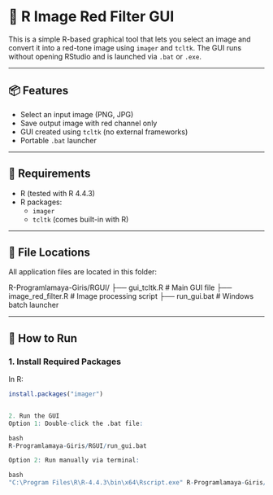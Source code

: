 # 🔴 R Image Red Filter GUI

This is a simple R-based graphical tool that lets you select an image and convert it into a red-tone image using `imager` and `tcltk`. The GUI runs without opening RStudio and is launched via `.bat` or `.exe`.

---

## 📦 Features

- Select an input image (PNG, JPG)
- Save output image with red channel only
- GUI created using `tcltk` (no external frameworks)
- Portable `.bat` launcher

---

## 🧰 Requirements

- R (tested with R 4.4.3)
- R packages:
  - `imager`
  - `tcltk` (comes built-in with R)

---

## 📁 File Locations

All application files are located in this folder:

R-Programlamaya-Giris/RGUI/
├── gui_tcltk.R # Main GUI file
├── image_red_filter.R # Image processing script
├── run_gui.bat # Windows batch launcher

---

## 🚀 How to Run

### 1. Install Required Packages

In R:

```r
install.packages("imager")


2. Run the GUI
Option 1: Double-click the .bat file:

bash
R-Programlamaya-Giris/RGUI/run_gui.bat

Option 2: Run manually via terminal:

bash
"C:\Program Files\R\R-4.4.3\bin\x64\Rscript.exe" R-Programlamaya-Giris/RGUI/gui_tcltk.R
